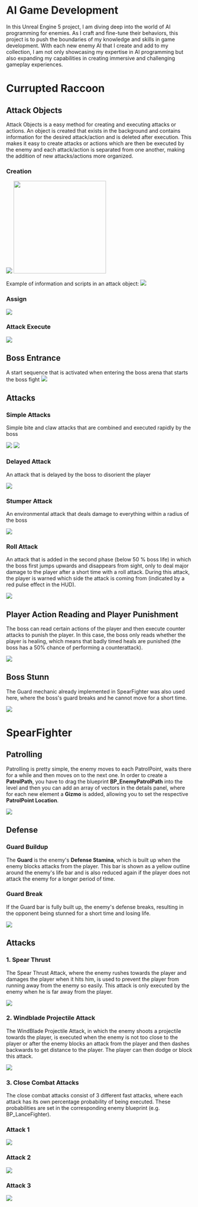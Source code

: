 # AI Game Development

In this Unreal Engine 5 project, I am diving deep into the world of AI programming for enemies. As I craft and fine-tune their behaviors, this project is to push the boundaries of my knowledge and skills in game development. 
With each new enemy AI that I create and add to my collection, I am not only showcasing my expertise in AI programming but also expanding my capabilities in creating immersive and challenging gameplay experiences.

# Currupted Raccoon

## Attack Objects
Attack Objects is a easy method for creating and executing attacks or actions.
An object is created that exists in the background and contains information for the desired attack/action and is deleted after execution. This makes it easy to create attacks or actions which are then be executed by the enemy and each attack/action is separated from one another, making the addition of new attacks/actions more organized.


 ### Creation
 ![](https://github.com/Almin-B/Boss_AI/blob/main/AI_Gifs/CreateAttackObj.gif)
 <img src="https://github.com/Almin-B/Boss_AI/blob/main/AI_Gifs/CreateAttackObj.gif" width="250" height="250"/>

 Example of information and scripts in an attack object:
 ![](https://github.com/Almin-B/Boss_AI/blob/main/AI_Gifs/AttackObj_01.PNG)
 
 ### Assign
 ![](https://github.com/Almin-B/Boss_AI/blob/main/AI_Gifs/AssignAttackObj.gif)
 
 ### Attack Execute
 ![](https://github.com/Almin-B/Boss_AI/blob/main/AI_Gifs/ExecuteAttackObj.gif)
 
## Boss Entrance
A start sequence that is activated when entering the boss arena that starts the boss fight
![](https://github.com/Almin-B/Boss_AI/blob/main/AI_Gifs/BossAI_Entrance.gif)

## Attacks

 ### Simple Attacks
 Simple bite and claw attacks that are combined and executed rapidly by the boss
 
 ![](https://github.com/Almin-B/Boss_AI/blob/main/AI_Gifs/BossAI_Attack_Simple_01.gif)
 ![](https://github.com/Almin-B/Boss_AI/blob/main/AI_Gifs/BossAI_Attack_Simple_02.gif)
 
 ### Delayed Attack
 An attack that is delayed by the boss to disorient the player
 
 ![](https://github.com/Almin-B/Boss_AI/blob/main/AI_Gifs/BossAI_Attack_Delay.gif)
 
 ### Stumper Attack
 An environmental attack that deals damage to everything within a radius of the boss
 
 ![](https://github.com/Almin-B/Boss_AI/blob/main/AI_Gifs/BossAI_Attack_Stumper.gif)
 
 ### Roll Attack
 An attack that is added in the second phase (below 50 % boss life) in which the boss first jumps upwards and disappears from sight, only to deal major damage to the player after a short time with a roll attack. During this attack, the player is warned which side the attack is coming from (indicated by a red pulse effect in the HUD).
 
 ![](https://github.com/Almin-B/Boss_AI/blob/main/AI_Gifs/BossAI_RollAttack.gif)
 
## Player Action Reading and Player Punishment
The boss can read certain actions of the player and then execute counter attacks to punish the player. In this case, the boss only reads whether the player is healing, which means that badly timed heals are punished (the boss has a 50% chance of performing a counterattack).

![](https://github.com/Almin-B/Boss_AI/blob/main/AI_Gifs/BossAI_PunishAttack.gif)

## Boss Stunn
The Guard mechanic already implemented in SpearFighter was also used here, where the boss's guard breaks and he cannot move for a short time.

![](https://github.com/Almin-B/Boss_AI/blob/main/AI_Gifs/BossAI_Stunn.gif)

# SpearFighter

## Patrolling
Patrolling is pretty simple, the enemy moves to each PatrolPoint, waits there for a while and then moves on to the next one. In order to create a **PatrolPath**, you have to drag the blueprint **BP_EnemyPatrolPath** into the level and then you can add an array of vectors in the details panel, where for each new element a **Gizmo** is added, allowing you to set the respective **PatrolPoint Location**.

 ![](https://github.com/Almin-B/Boss_AI/blob/main/AI_Gifs/LanceFighterGIF-Pathfollowing.gif)
## Defense
 ### Guard Buildup
 The **Guard** is the enemy's **Defense Stamina**, which is built up when the enemy blocks attacks from the player. This bar is shown as a yellow outline around the enemy's life bar and is also reduced again if the player does not attack the enemy for a longer   period of time.
 ### Guard Break
 If the Guard bar is fully built up, the enemy's defense breaks, resulting in the opponent being stunned for a short time and losing life.
 
 ![](https://github.com/Almin-B/Boss_AI/blob/main/AI_Gifs/LanceFighterGIF-GuardBuildUpAndBreake.gif)
## Attacks

### 1. Spear Thrust
The Spear Thrust Attack, where the enemy rushes towards the player and damages the player when it hits him, is used to prevent the player from running away from the enemy so easily.
This attack is only executed by the enemy when he is far away from the player.

 ![](https://github.com/Almin-B/Boss_AI/blob/main/AI_Gifs/LanceFighterGIF-Thrust.gif)

### 2. Windblade Projectile Attack
The WindBlade Projectile Attack, in which the enemy shoots a projectile towards the player, is executed when the enemy is not too close to the player or after the enemy blocks an attack from the player and then dashes backwards to get distance to the player. The player can then dodge or block this attack.  

 ![](https://github.com/Almin-B/Boss_AI/blob/main/AI_Gifs/LanceFighterGIF-Windblade.gif)

### 3. Close Combat Attacks
The close combat attacks consist of 3 different fast attacks, where each attack has its own percentage probability of being executed. These probabilities are set in the corresponding enemy blueprint (e.g. BP_LanceFighter).  

### Attack 1
![](https://github.com/Almin-B/Boss_AI/blob/main/AI_Gifs/LanceFighterGIF-CombatAttack1.gif) 
### Attack 2
![](https://github.com/Almin-B/Boss_AI/blob/main/AI_Gifs/LanceFighterGIF-CombatAttack2.gif)
### Attack 3
![](https://github.com/Almin-B/Boss_AI/blob/main/AI_Gifs/LanceFighterGIF-CombatAttack3.gif)
